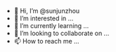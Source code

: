 - 👋 Hi, I’m @sunjunzhou
- 👀 I’m interested in ...
- 🌱 I’m currently learning ...
- 💞️ I’m looking to collaborate on ...
- 📫 How to reach me ...

<!---
sunjunzhou/sunjunzhou is a ✨ special ✨ repository because its `README.md` (this file) appears on your GitHub profile.
You can click the Preview link to take a look at your changes.
--->
